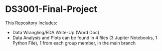 # DS3001-Final-Project

This Repository Includes:
- Data Wrangling/EDA Write-Up (Word Doc)
- Data Analysis and Plots can be found in 4 files (3 Jupiter Notebooks, 1 Python File), 1 from each group member, in the main branch
